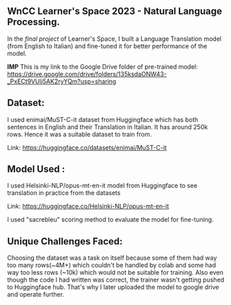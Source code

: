 ## WnCC Learner's Space 2023 - Natural Language Processing.

In the *final project* of Learner's Space, I built a Language Translation model (from English to Italian) and fine-tuned it for better performance of the model. 

**IMP** This is my link to the Google Drive folder of pre-trained model: https://drive.google.com/drive/folders/135ksdaONW43-_PxECt9VUlj5AK2ryYQm?usp=sharing

## Dataset:
I used enimai/MuST-C-it dataset from Huggingface which has both sentences in English and their Translation in Italian. It has around 250k rows. Hence it was a suitable dataset to train from.

Link: https://huggingface.co/datasets/enimai/MuST-C-it

## Model Used : 
I used Helsinki-NLP/opus-mt-en-it model from Huggingface to see translation in practice from the datasets

Link: https://huggingface.co/Helsinki-NLP/opus-mt-en-it

I used "sacrebleu" scoring method to evaluate the model for fine-tuning. 

## Unique Challenges Faced:
Choosing the dataset was a task on itself because some of them had way too many rows(~4M+) which couldn't be handled by colab and some had way too less rows (~10k) which would not be suitable for training. Also even though the code I had written was correct, the trainer wasn't getting pushed to Huggingface hub. That's why I later uploaded the model to google drive and operate further.
